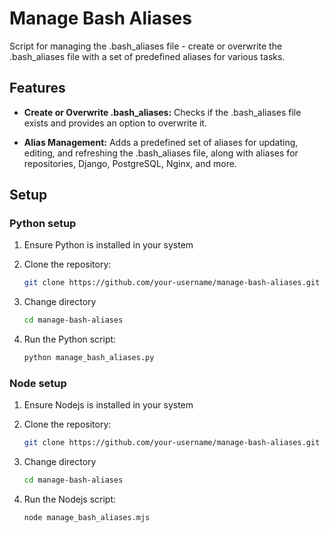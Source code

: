 # Manage Bash Aliases

Script for managing the .bash_aliases file - create or overwrite the .bash_aliases file with a set of predefined aliases for various tasks.

## Features

- **Create or Overwrite .bash_aliases:** Checks if the .bash_aliases file exists and provides an option to overwrite it.

- **Alias Management:** Adds a predefined set of aliases for updating, editing, and refreshing the .bash_aliases file, along with aliases for repositories, Django, PostgreSQL, Nginx, and more.

## Setup

### Python setup
1. Ensure Python is installed in your system

2. Clone the repository:

    ```bash
    git clone https://github.com/your-username/manage-bash-aliases.git
    ```

3. Change directory

    ```bash
    cd manage-bash-aliases
    ```

4. Run the Python script:

    ```bash
    python manage_bash_aliases.py
    ``` 

### Node setup
1. Ensure Nodejs is installed in your system

2. Clone the repository:

    ```bash
    git clone https://github.com/your-username/manage-bash-aliases.git
    ```

3. Change directory

    ```bash
    cd manage-bash-aliases
    ```

4. Run the Nodejs script:

    ```bash
    node manage_bash_aliases.mjs
    ``` 